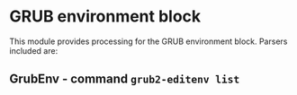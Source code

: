 GRUB environment block
======================
This module provides processing for the GRUB environment block.
Parsers included are:


GrubEnv - command ``grub2-editenv list``
----------------------------------------